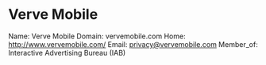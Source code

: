 
# Verve Mobile

Name: Verve Mobile
Domain: vervemobile.com
Home: http://www.vervemobile.com/
Email: privacy@vervemobile.com
Member_of: Interactive Advertising Bureau (IAB)
